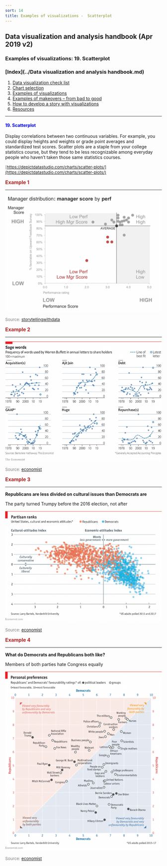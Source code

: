 ```yaml
---
sort: 14
title: Examples of visualizations -  Scatterplot
---
```


## Data visualization and analysis handbook (Apr 2019 v2)
###  Examples of visualizations: 19. Scatterplot

### [Index](../Data visualization and analysis handbook.md)

1. [Data visualization check list](1_checklist.md)
1. [Chart selection](2_chartselection.md)
1. [Examples of visualizations](3_chartindex.md)
1. [Examples of makeovers – from bad to good](4_makeover.md)
1. [How to develop a story with visualizations](5_story.md)
1. [Resources](6_resources.md)


***


#### <span style="color:blue; ">19. Scatterplot</span>

Display correlations between two continuous variables.
For example, you could display heights and weights or grade point averages and standardized test scores. Scatter plots are a staple from your college statistics course, but they tend to be less recognizable among everyday people who haven’t taken those same statistics courses.

<span style="color:gray; font-size:10pt;">[https://depictdatastudio.com/charts/scatter-plots/](https://depictdatastudio.com/charts/scatter-plots/)</span>

<span style="color:FireBrick; font-size:12pt; font-weight : bold;">Example 1</Span>

***

![png](img/Picture79.png)

<span style="color:gray; font-size:10pt;">Source: [storytellingwithdata](http://www.storytellingwithdata.com/blog/2015/04/the-power-of-categorization)</span>

<span style="color:FireBrick; font-size:12pt; font-weight : bold;">Example 2</Span>

***

![png](img/Picture66.png)

<span style="color:gray; font-size:10pt;">Source: [economist](https://www.economist.com/graphic-detail/2019/03/04/warren-buffetts-letters-illuminate-berkshire-hathaways-trajectory)</span>

<span style="color:FireBrick; font-size:12pt; font-weight : bold;">Example 3</Span>

***

**Republicans are less divided on cultural issues than Democrats are**

The party turned Trumpy before the 2016 election, not after

![png](img/Picture67.png)

<span style="color:gray; font-size:10pt;">Source: [economist](https://www.economist.com/graphic-detail/2018/04/16/republicans-are-less-divided-on-cultural-issues-than-democrats-are)</span>

<span style="color:FireBrick; font-size:12pt; font-weight : bold;">Example 4</Span>

***

**What do Democrats and Republicans both like?**

Members of both parties hate Congress equally

![png](img/Picture68.png)

<span style="color:gray; font-size:10pt;">Source: [economist](https://www.economist.com/graphic-detail/2018/03/23/what-do-democrats-and-republicans-both-like)</span>

